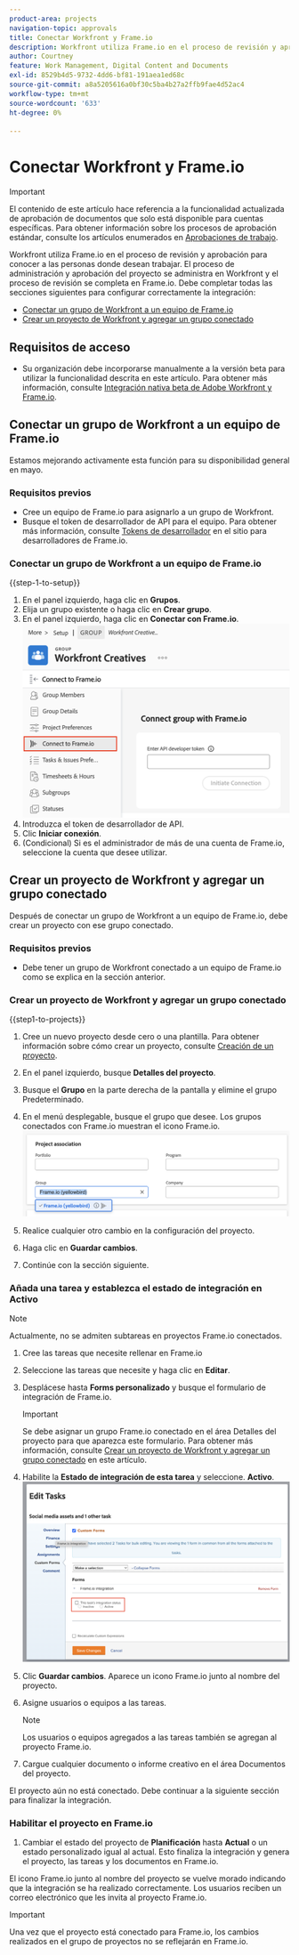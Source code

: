 ```yaml
---
product-area: projects
navigation-topic: approvals
title: Conectar Workfront y Frame.io
description: Workfront utiliza Frame.io en el proceso de revisión y aprobación para conocer a las personas donde desean trabajar. El proceso de administración y aprobación del proyecto se administra en Workfront y el proceso de revisión se realiza en Frame.io.
author: Courtney
feature: Work Management, Digital Content and Documents
exl-id: 8529b4d5-9732-4dd6-bf81-191aea1ed68c
source-git-commit: a8a5205616a0bf30c5ba4b27a2ffb9fae4d52ac4
workflow-type: tm+mt
source-wordcount: '633'
ht-degree: 0%

---
```


# Conectar Workfront y Frame.io

>[!IMPORTANT]
>
>El contenido de este artículo hace referencia a la funcionalidad actualizada de aprobación de documentos que solo está disponible para cuentas específicas. Para obtener información sobre los procesos de aprobación estándar, consulte los artículos enumerados en [Aprobaciones de trabajo](/help/quicksilver/review-and-approve-work/manage-approvals/manage-approvals.md).

Workfront utiliza Frame.io en el proceso de revisión y aprobación para conocer a las personas donde desean trabajar. El proceso de administración y aprobación del proyecto se administra en Workfront y el proceso de revisión se completa en Frame.io. Debe completar todas las secciones siguientes para configurar correctamente la integración:

* [Conectar un grupo de Workfront a un equipo de Frame.io](#connect-a-workfront-group-to-a-frameio-team)
* [Crear un proyecto de Workfront y agregar un grupo conectado](#create-a-workfront-project-and-add-a-connected-group)



## Requisitos de acceso

* Su organización debe incorporarse manualmente a la versión beta para utilizar la funcionalidad descrita en este artículo. Para obtener más información, consulte [Integración nativa beta de Adobe Workfront y Frame.io](/help/quicksilver/review-and-approve-work/Documents/wf-frame-alpha.md).


## Conectar un grupo de Workfront a un equipo de Frame.io

Estamos mejorando activamente esta función para su disponibilidad general en mayo.

### Requisitos previos

* Cree un equipo de Frame.io para asignarlo a un grupo de Workfront.
* Busque el token de desarrollador de API para el equipo. Para obtener más información, consulte [Tokens de desarrollador](https://developer.frame.io/docs/getting-started/authentication#developer-tokens) en el sitio para desarrolladores de Frame.io.

### Conectar un grupo de Workfront a un equipo de Frame.io

{{step-1-to-setup}}

1. En el panel izquierdo, haga clic en **Grupos**.
1. Elija un grupo existente o haga clic en **Crear grupo**.
1. En el panel izquierdo, haga clic en **Conectar con Frame.io**.
   ![](assets/connect-frame-group.png)
1. Introduzca el token de desarrollador de API.
1. Clic **Iniciar conexión**.
1. (Condicional) Si es el administrador de más de una cuenta de Frame.io, seleccione la cuenta que desee utilizar.

## Crear un proyecto de Workfront y agregar un grupo conectado

Después de conectar un grupo de Workfront a un equipo de Frame.io, debe crear un proyecto con ese grupo conectado.

### Requisitos previos

* Debe tener un grupo de Workfront conectado a un equipo de Frame.io como se explica en la sección anterior.

### Crear un proyecto de Workfront y agregar un grupo conectado

{{step1-to-projects}}

1. Cree un nuevo proyecto desde cero o una plantilla. Para obtener información sobre cómo crear un proyecto, consulte [Creación de un proyecto](/help/quicksilver/manage-work/projects/create-projects/create-project.md).

1. En el panel izquierdo, busque **Detalles del proyecto**.

1. Busque el **Grupo** en la parte derecha de la pantalla y elimine el grupo Predeterminado.

1. En el menú desplegable, busque el grupo que desee. Los grupos conectados con Frame.io muestran el icono Frame.io.
   ![](assets/add-frame-group.png)

1. Realice cualquier otro cambio en la configuración del proyecto.

1. Haga clic en **Guardar cambios**.

1. Continúe con la sección siguiente.

### Añada una tarea y establezca el estado de integración en Activo

>[!NOTE]
>
>Actualmente, no se admiten subtareas en proyectos Frame.io conectados.


1. Cree las tareas que necesite rellenar en Frame.io

1. Seleccione las tareas que necesite y haga clic en **Editar**.

1. Desplácese hasta **Forms personalizado** y busque el formulario de integración de Frame.io.

   >[!IMPORTANT]
   >
   >Se debe asignar un grupo Frame.io conectado en el área Detalles del proyecto para que aparezca este formulario. Para obtener más información, consulte [Crear un proyecto de Workfront y agregar un grupo conectado](#create-a-workfront-project-and-add-a-connected-group) en este artículo.


1. Habilite la **Estado de integración de esta tarea** y seleccione. **Activo**.
   ![](assets/frame-custom-form.png)

1. Clic **Guardar cambios**. Aparece un icono Frame.io junto al nombre del proyecto.

1. Asigne usuarios o equipos a las tareas.

   >[!NOTE]
   >
   >Los usuarios o equipos agregados a las tareas también se agregan al proyecto Frame.io.

1. Cargue cualquier documento o informe creativo en el área Documentos del proyecto.

El proyecto aún no está conectado. Debe continuar a la siguiente sección para finalizar la integración.

### Habilitar el proyecto en Frame.io

1. Cambiar el estado del proyecto de **Planificación** hasta **Actual** o un estado personalizado igual al actual. Esto finaliza la integración y genera el proyecto, las tareas y los documentos en Frame.io.

El icono Frame.io junto al nombre del proyecto se vuelve morado indicando que la integración se ha realizado correctamente. Los usuarios reciben un correo electrónico que les invita al proyecto Frame.io.

>[!IMPORTANT]
>
>Una vez que el proyecto está conectado para Frame.io, los cambios realizados en el grupo de proyectos no se reflejarán en Frame.io.
